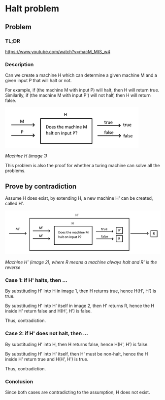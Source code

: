 # Halt problem
## Problem

### TL;DR 

https://www.youtube.com/watch?v=macM_MtS_w4

### Description

Can we create a machine H which can determine a given machine M and a given input P that will halt or not. 

For example, if (the machine M with input P) will halt, then H will return true. Similarily, if (the machine M with input P') will not half, then H will return false.

![](./H.png)

*Machine H  (image 1)*

This problem is also the proof for whether a turing machine can solve all the problems.

## Prove by contradiction

Assume H does exist, by extending H, a new machine H' can be created, called H'.

![](./H'.png)

*Machine H' (image 2), where R means a machine always halt and R' is the reverse*

### Case 1: if H' halts, then ...

By substituding H' into H in image 1, then H returns true, hence H(H', H') is true.

By substituding H' into H' itself in image 2, then H' returns R, hence the H inside H' return false and H(H', H') is false.

Thus, contradiction.

### Case 2: if H' does not halt, then ...

By substituding H' into H, then H returns false, hence H(H', H') is false.

By substituding H' into H' itself, then H' must be non-halt, hence the H inside H' return true and H(H', H') is true.

Thus, contradiction.

### Conclusion

Since both cases are contradicting to the assumption, H does not exist.